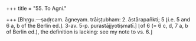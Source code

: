 +++
title = "55. To Agni."

+++
[Bhṛgu.—ṣaḍṛcam. āgneyam. trāiṣṭubham: 2. āstārapan̄kti; 5 ⌊i.e. 5 and 6 a, b of the Berlin ed.⌋. 3-av. 5-p. purastājjyotiṣmatī.] ⌊of 6 (= 6 c, d, 7 a, b of Berlin ed.), the definition is lacking: see my note to vs. 6.⌋